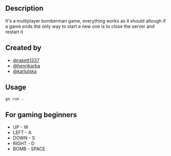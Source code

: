 ## Description

It's a multiplayer bomberman game, everything works as it should altough if a game ends
the only way to start a new one is to close the server and restart it

## Created by

- [@rakett1337](https://01.kood.tech/git/rakett1337)
- [@henrikarba](https://01.kood.tech/git/Henrikarba)
- [@karlutska](https://01.kood.tech/git/karlutska)

## Usage

`go run .`

## For gaming beginners

- UP - W
- LEFT - A
- DOWN - S
- RIGHT - D
- BOMB - SPACE
